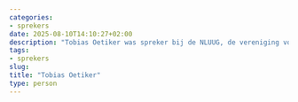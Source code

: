 ```yaml
---
categories:
- sprekers
date: 2025-08-10T14:10:27+02:00
description: "Tobias Oetiker was spreker bij de NLUUG, de vereniging voor open systemen en open standaarden. Lees meer over deze spreker."
tags:
- sprekers
slug:
title: "Tobias Oetiker"
type: person
---
```



